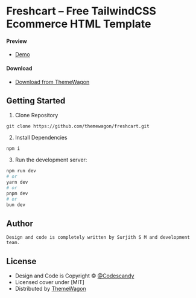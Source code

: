 # Freshcart – Free TailwindCSS Ecommerce HTML Template

#### Preview

- [Demo](https://themewagon.github.io/freshcart/)

#### Download

- [Download from ThemeWagon](https://themewagon.com/themes/freshcart/)

## Getting Started

1. Clone Repository

```
git clone https://github.com/themewagon/freshcart.git
```

2. Install Dependencies

```
npm i
```

3. Run the development server:

```bash
npm run dev
# or
yarn dev
# or
pnpm dev
# or
bun dev
```

## Author

```
Design and code is completely written by Surjith S M and development team.
```

## License

- Design and Code is Copyright &copy; [@Codescandy](https://codescandy.com/)
- Licensed cover under [MIT]
- Distributed by [ThemeWagon](https://themewagon.com)
